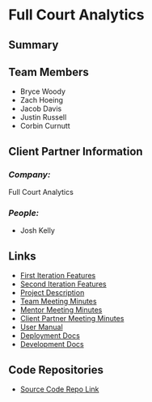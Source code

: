﻿# Full Court Analytics

## Summary

## Team Members
- Bryce Woody
- Zach Hoeing
- Jacob Davis
- Justin Russell
- Corbin Curnutt

## Client Partner Information
### *Company:*
Full Court Analytics

### *People:*
- Josh Kelly

## Links
- [First Iteration Features](https://github.com/bwoody3142/FullCourtAnalytics/projects/1)
- [Second Iteration Features](https://github.com/bwoody3142/FullCourtAnalytics/projects/2)
- [Project Description](https://github.com/bwoody3142/FullCourtAnalytics/blob/master/ProjectDescription.md)
- [Team Meeting Minutes](https://github.com/bwoody3142/FullCourtAnalytics/tree/master/MeetingMinutes/Team)
- [Mentor Meeting Minutes](https://github.com/bwoody3142/FullCourtAnalytics/tree/master/MeetingMinutes/Mentor)
- [Client Partner Meeting Minutes](https://github.com/bwoody3142/FullCourtAnalytics/tree/master/MeetingMinutes/ClientPartner)
- [User Manual](https://github.com/bwoody3142/FullCourtAnalytics/blob/master/Documentation/User.md)
- [Deployment Docs](https://github.com/bwoody3142/FullCourtAnalytics/blob/master/Documentation/Deployment.md)
- [Development Docs](https://github.com/bwoody3142/FullCourtAnalytics/blob/master/Documentation/Development.md)

## Code Repositories
- [Source Code Repo Link](https://github.com/bwoody3142/FullCourtAnalyticsSrc)
